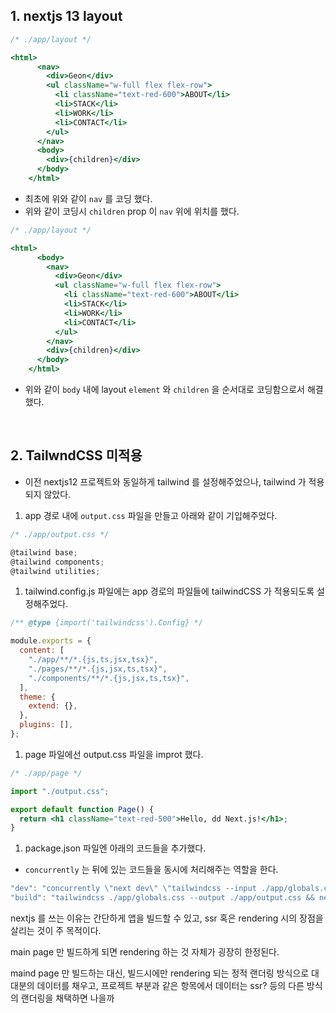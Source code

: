 ## 1. nextjs 13 layout

```jsx
/* ./app/layout */

<html>
      <nav>
        <div>Geon</div>
        <ul className="w-full flex flex-row">
          <li className="text-red-600">ABOUT</li>
          <li>STACK</li>
          <li>WORK</li>
          <li>CONTACT</li>
        </ul>
      </nav>
      <body>
        <div>{children}</div>
      </body>
    </html>
```

- 최초에 위와 같이 `nav` 를 코딩 했다.
- 위와 같이 코딩시 `children` prop 이 `nav` 위에 위치를 했다.

```jsx
/* ./app/layout */

<html>
      <body>
        <nav>
          <div>Geon</div>
          <ul className="w-full flex flex-row">
            <li className="text-red-600">ABOUT</li>
            <li>STACK</li>
            <li>WORK</li>
            <li>CONTACT</li>
          </ul>
        </nav>
        <div>{children}</div>
      </body>
    </html>
```

- 위와 같이 `body` 내에 layout `element` 와 `children` 을 순서대로 코딩함으로서 해결했다.

</br>

## 2. TailwndCSS 미적용

- 이전 nextjs12 프로젝트와 동일하게 tailwind 를 설정해주었으나, tailwind 가 적용되지 않았다.
1. app 경로 내에 `output.css` 파일을 만들고 아래와 같이 기입해주었다.

```jsx
/* ./app/output.css */

@tailwind base;
@tailwind components;
@tailwind utilities;
```

1. tailwind.config.js 파일에는 app 경로의 파일들에 tailwindCSS 가 적용되도록 설정해주었다.

```jsx
/** @type {import('tailwindcss').Config} */

module.exports = {
  content: [
    "./app/**/*.{js,ts,jsx,tsx}",
    "./pages/**/*.{js,jsx,ts,tsx}",
    "./components/**/*.{js,jsx,ts,tsx}",
  ],
  theme: {
    extend: {},
  },
  plugins: [],
};
```

1. page 파일에선 output.css 파일을 improt 했다.

```jsx
/* ./app/page */

import "./output.css";

export default function Page() {
  return <h1 className="text-red-500">Hello, dd Next.js!</h1>;
}
```

1. package.json 파일엔 아래의 코드들을 추가했다.
- `concurrently` 는 뒤에 있는 코드들을 동시에 처리해주는 역할을 한다.

```jsx
"dev": "concurrently \"next dev\" \"tailwindcss --input ./app/globals.css --output ./app/output.css --watch\"",
"build": "tailwindcss ./app/globals.css --output ./app/output.css && next build",
```

nextjs 를 쓰는 이유는 간단하게 앱을 빌드할 수 있고, ssr 혹은 rendering 시의 장점을 살리는 것이 주 목적이다.

main page 만 빌드하게 되면 rendering 하는 것 자체가 굉장히 한정된다.

maind page 만 빌드하는 대신, 빌드시에만 rendering 되는 정적 랜더링 방식으로 대대분의 데이터를 채우고, 프로젝트 부분과 같은 항목에서 데이터는 ssr? 등의 다른 방식의 랜더링을 채택하면 나을까
